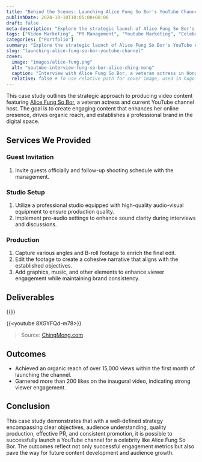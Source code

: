 ```yaml
---
title: "Behind the Scenes: Launching Alice Fung So Bor's YouTube Channel - A Case Study in Content Production and PR"
publishDate: 2024-10-10T10:05:00+08:00 
draft: false 
meta-description: "Explore the strategic launch of Alice Fung So Bor's YouTube channel, featuring a celebrity interview, professional production, and effective PR tactics. Discover how we achieved over 15,000 views and 200+ likes through engaging content development and audience engagement strategies."
tags: ["Video Marketing", "PR Management", "Youtube Marketing", "Celebrity Management", "Video SEO"]
categories: ["Portfolio"]
summary: "Explore the strategic launch of Alice Fung So Bor's YouTube channel, featuring a celebrity interview, professional production, and effective PR tactics. Discover how we achieved over 15,000 views and 200+ likes through engaging content development and audience engagement strategies."
slug: "launching-alice-fung-so-bor-youtube-channel"
cover:
  image: "images/alice-fung.png"
  alt: "youtube-interview-fung-so-bor-alice-ching-mong"
  caption: "Interview with Alice Fung So Bor, a veteran actress in Hong Kong"
  relative: false # To use relative path for cover image, used in hugo Page-bundles
---
```


This case study outlines the strategic approach to producing video content featuring [Alice Fung So Bor](https://www.youtube.com/@playwithborjer), a veteran actress and current YouTube channel host. The goal is to create engaging content that enhances her online presence, drives organic reach, and establishes a professional brand in the digital space.

## Services We Provided 

### Guest Invitation 
1. Invite guests officially and follow-up shooting schedule with the management. 

### Studio Setup
1. Utilize a professional studio equipped with high-quality audio-visual equipment to ensure production quality.
2. Implement pro-audio settings to enhance sound clarity during interviews and discussions.

### Production 
1. Capture various angles and B-roll footage to enrich the final edit.
2. Edit the footage to create a cohesive narrative that aligns with the established objectives.
3. Add graphics, music, and other elements to enhance viewer engagement while maintaining brand consistency.

## Deliverables

{{<youtube BIgo1AYlSxw>}}

{{<youtube 8XGYFQd-m78>}}

> Source: [ChingMong.com](https://www.chingmong.com/reng-jian-chi-yi-die-zheng-yu-jian-chi-yan-yuan-zhuan-ye-feng-su-bo-fang-tan-cheng-wang-jie-mu-zhen-zi-cheng/)

## Outcomes
- Achieved an organic reach of over 15,000 views within the first month of launching the channel.
- Garnered more than 200 likes on the inaugural video, indicating strong viewer engagement.

## Conclusion
This case study demonstrates that with a well-defined strategy encompassing clear objectives, audience understanding, quality production, effective PR, and consistent promotion, it is possible to successfully launch a YouTube channel for a celebrity like Alice Fung So Bor. The outcomes reflect not only successful engagement metrics but also pave the way for future content development and audience growth.